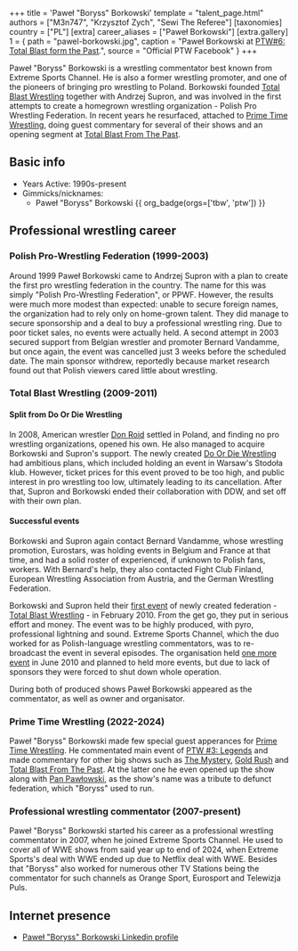 +++
title = 'Paweł "Boryss" Borkowski'
template = "talent_page.html"
authors = ["M3n747", "Krzysztof Zych", "Sewi The Referee"]
[taxonomies]
country = ["PL"]
[extra]
career_aliases = ["Paweł Borkowski"]
[extra.gallery]
1 = { path = "pawel-borkowski.jpg", caption = "Paweł Borkowski at [PTW#6: Total Blast form the Past](@/e/ptw/2024-05-11-ptw-6.md).", source = "Official PTW Facebook" }
+++


Paweł "Boryss" Borkowski is a wrestling commentator best known from Extreme Sports Channel. He is also a former wrestling promoter, and one of the pioneers of bringing pro wrestling to Poland. Borkowski founded [Total Blast Wrestling](@/o/tbw.md) together with Andrzej Supron, and was involved in the first attempts to create a homegrown wrestling organization - Polish Pro Wrestling Federation.
In recent years he resurfaced, attached to [Prime Time Wrestling](@/o/ptw.md), doing guest commentary for several of their shows and an opening segment at [Total Blast From The Past](@/e/ptw/2024-05-11-ptw-6.md).

## Basic info

* Years Active: 1990s-present
* Gimmicks/nicknames:
  - Paweł "Boryss" Borkowski {{ org_badge(orgs=['tbw', 'ptw']) }}
 
## Professional wrestling career

### Polish Pro-Wrestling Federation (1999-2003)

Around 1999 Paweł Borkowski came to Andrzej Supron with a plan to create the first pro wrestling federation in the country. The name for this was simply "Polish Pro-Wrestling Federation", or PPWF. However, the results were much more modest than expected: unable to secure foreign names, the organization had to rely only on home-grown talent. They did manage to secure sponsorship and a deal to buy a professional wrestling ring. Due to poor ticket sales, no events were actually held. A second attempt in 2003 secured support from Belgian wrestler and promoter Bernard Vandamme, but once again, the event was cancelled just 3 weeks before the scheduled date. The main sponsor withdrew, reportedly because market research found out that Polish viewers cared little about wrestling.

### Total Blast Wrestling (2009-2011)

#### Split from Do Or Die Wrestling

In 2008, American wrestler [Don Roid](@/w/don-roid.md) settled in Poland, and finding no pro wrestling organizations, opened his own. He also managed to acquire Borkowski and Supron's support. The newly created [Do Or Die Wrestling](@/o/ddw.md) had ambitious plans, which included holding an event in Warsaw's Stodoła klub. However, ticket prices for this event proved to be too high, and public interest in pro wrestling too low, ultimately leading to its cancellation. After that, Supron and Borkowski ended their collaboration with DDW, and set off with their own plan.

#### Successful events

Borkowski and Supron again contact Bernard Vandamme, whose wrestling promotion, Eurostars, was holding events in Belgium and France at that time, and had a solid roster of experienced, if unknown to Polish fans, workers. With Bernard's help, they also contacted Fight Club Finland, European Wrestling Association from Austria, and the German Wrestling Federation.

Borkowski and Supron held their [first event](@/e/tbw/2010-02-27-tbw-1.md) of newly created federation - [Total Blast Wrestling](@/o/tbw.md) - in February 2010. From the get go, they put in serious effort and money. The event was to be highly produced, with pyro, professional lightning and sound. Extreme Sports Channel, which the duo worked for as Polish-language wrestling commentators, was to re-broadcast the event in several episodes. The organisation held [one more event](@/e/tbw/2010-06-05-tbw-2.md) in June 2010 and planned to held more events, but due to lack of sponsors they were forced to shut down whole operation.

During both of produced shows Paweł Borkowski appeared as the commentator, as well as owner and organisator.

### Prime Time Wrestling (2022-2024)

Paweł "Boryss" Borkowski made few special guest apperances for [Prime Time Wrestling](@/o/ptw.md). He commentated main event of [PTW #3: Legends](@/e/ptw/2022-11-26-ptw-3-legends.md) and made commentary for other big shows such as [The Mystery](@/e/ptw/2023-06-25-ptw-4-mystery.md), [Gold Rush](@/e/ptw/2024-02-03-ptw-5-gold-rush.md) and [Total Blast From The Past](@/e/ptw/2024-05-11-ptw-6.md). At the latter one he even opened up the show along with [Pan Pawłowski](@/w/pan-pawlowski.md), as the show's name was a tribute to defunct federation, which "Boryss" used to run.

### Professional wrestling commentator (2007-present)

Paweł "Boryss" Borkowski started his career as a professional wrestling commentator in 2007, when he joined Extreme Sports Channel. He used to cover all of WWE shows from said year up to end of 2024, when Extreme Sports's deal with WWE ended up due to Netflix deal with WWE.
Besides that "Boryss" also worked for numerous other TV Stations being the commentator for such channels as Orange Sport, Eurosport and Telewizja Puls.

## Internet presence

- [Paweł "Boryss" Borkowski Linkedin profile](https://pl.linkedin.com/in/pawe%C5%82-borkowski-7bba6511a)
